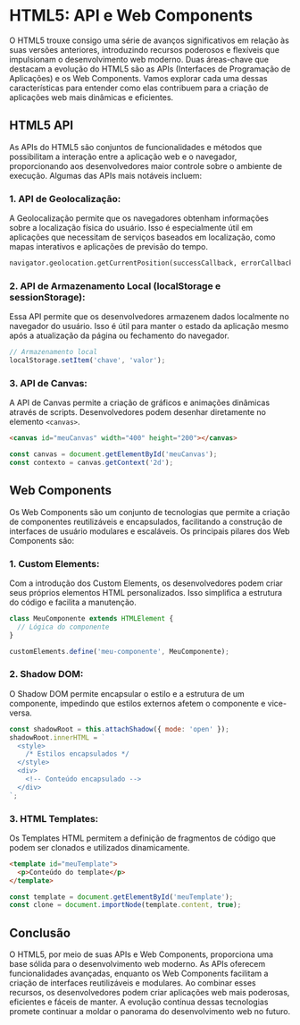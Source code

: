 # HTML5: API e Web Components

O HTML5 trouxe consigo uma série de avanços significativos em relação às suas versões anteriores, introduzindo recursos poderosos e flexíveis que impulsionam o desenvolvimento web moderno. Duas áreas-chave que destacam a evolução do HTML5 são as APIs (Interfaces de Programação de Aplicações) e os Web Components. Vamos explorar cada uma dessas características para entender como elas contribuem para a criação de aplicações web mais dinâmicas e eficientes.

## HTML5 API

As APIs do HTML5 são conjuntos de funcionalidades e métodos que possibilitam a interação entre a aplicação web e o navegador, proporcionando aos desenvolvedores maior controle sobre o ambiente de execução. Algumas das APIs mais notáveis incluem:

### 1. **API de Geolocalização:**
   A Geolocalização permite que os navegadores obtenham informações sobre a localização física do usuário. Isso é especialmente útil em aplicações que necessitam de serviços baseados em localização, como mapas interativos e aplicações de previsão do tempo.

   ```html
   navigator.geolocation.getCurrentPosition(successCallback, errorCallback);
   ```

### 2. **API de Armazenamento Local (localStorage e sessionStorage):**
   Essa API permite que os desenvolvedores armazenem dados localmente no navegador do usuário. Isso é útil para manter o estado da aplicação mesmo após a atualização da página ou fechamento do navegador.

   ```javascript
   // Armazenamento local
   localStorage.setItem('chave', 'valor');
   ```

### 3. **API de Canvas:**
   A API de Canvas permite a criação de gráficos e animações dinâmicas através de scripts. Desenvolvedores podem desenhar diretamente no elemento `<canvas>`.

   ```html
   <canvas id="meuCanvas" width="400" height="200"></canvas>
   ```

   ```javascript
   const canvas = document.getElementById('meuCanvas');
   const contexto = canvas.getContext('2d');
   ```

## Web Components

Os Web Components são um conjunto de tecnologias que permite a criação de componentes reutilizáveis e encapsulados, facilitando a construção de interfaces de usuário modulares e escaláveis. Os principais pilares dos Web Components são:

### 1. **Custom Elements:**
   Com a introdução dos Custom Elements, os desenvolvedores podem criar seus próprios elementos HTML personalizados. Isso simplifica a estrutura do código e facilita a manutenção.

   ```javascript
   class MeuComponente extends HTMLElement {
     // Lógica do componente
   }

   customElements.define('meu-componente', MeuComponente);
   ```

### 2. **Shadow DOM:**
   O Shadow DOM permite encapsular o estilo e a estrutura de um componente, impedindo que estilos externos afetem o componente e vice-versa.

   ```javascript
   const shadowRoot = this.attachShadow({ mode: 'open' });
   shadowRoot.innerHTML = `
     <style>
       /* Estilos encapsulados */
     </style>
     <div>
       <!-- Conteúdo encapsulado -->
     </div>
   `;
   ```

### 3. **HTML Templates:**
   Os Templates HTML permitem a definição de fragmentos de código que podem ser clonados e utilizados dinamicamente.

   ```html
   <template id="meuTemplate">
     <p>Conteúdo do template</p>
   </template>
   ```

   ```javascript
   const template = document.getElementById('meuTemplate');
   const clone = document.importNode(template.content, true);
   ```

## Conclusão

O HTML5, por meio de suas APIs e Web Components, proporciona uma base sólida para o desenvolvimento web moderno. As APIs oferecem funcionalidades avançadas, enquanto os Web Components facilitam a criação de interfaces reutilizáveis e modulares. Ao combinar esses recursos, os desenvolvedores podem criar aplicações web mais poderosas, eficientes e fáceis de manter. A evolução contínua dessas tecnologias promete continuar a moldar o panorama do desenvolvimento web no futuro.
